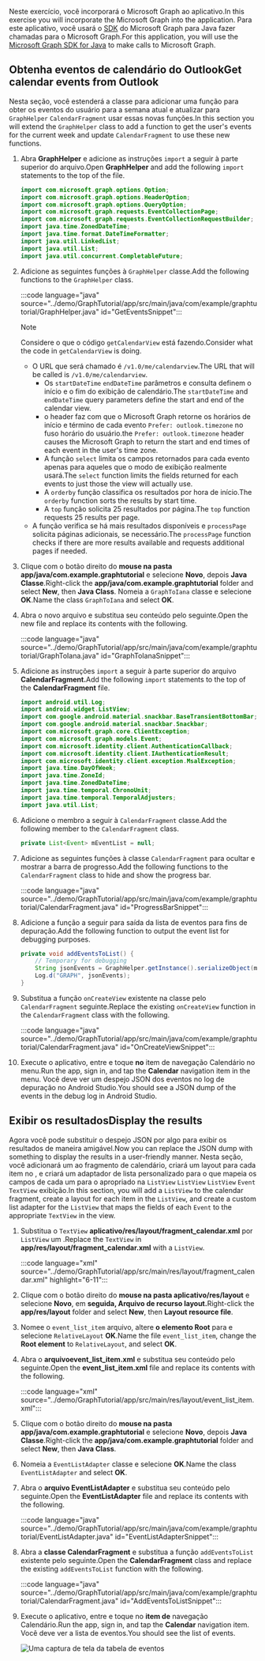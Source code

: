<!-- markdownlint-disable MD002 MD041 -->

<span data-ttu-id="c8f94-101">Neste exercício, você incorporará o Microsoft Graph ao aplicativo.</span><span class="sxs-lookup"><span data-stu-id="c8f94-101">In this exercise you will incorporate the Microsoft Graph into the application.</span></span> <span data-ttu-id="c8f94-102">Para este aplicativo, você usará o [SDK](https://github.com/microsoftgraph/msgraph-sdk-java) do Microsoft Graph para Java fazer chamadas para o Microsoft Graph.</span><span class="sxs-lookup"><span data-stu-id="c8f94-102">For this application, you will use the [Microsoft Graph SDK for Java](https://github.com/microsoftgraph/msgraph-sdk-java) to make calls to Microsoft Graph.</span></span>

## <a name="get-calendar-events-from-outlook"></a><span data-ttu-id="c8f94-103">Obtenha eventos de calendário do Outlook</span><span class="sxs-lookup"><span data-stu-id="c8f94-103">Get calendar events from Outlook</span></span>

<span data-ttu-id="c8f94-104">Nesta seção, você estenderá a classe para adicionar uma função para obter os eventos do usuário para a semana atual e atualizar para `GraphHelper` `CalendarFragment` usar essas novas funções.</span><span class="sxs-lookup"><span data-stu-id="c8f94-104">In this section you will extend the `GraphHelper` class to add a function to get the user's events for the current week and update `CalendarFragment` to use these new functions.</span></span>

1. <span data-ttu-id="c8f94-105">Abra **GraphHelper** e adicione as instruções `import` a seguir à parte superior do arquivo.</span><span class="sxs-lookup"><span data-stu-id="c8f94-105">Open **GraphHelper** and add the following `import` statements to the top of the file.</span></span>

    ```java
    import com.microsoft.graph.options.Option;
    import com.microsoft.graph.options.HeaderOption;
    import com.microsoft.graph.options.QueryOption;
    import com.microsoft.graph.requests.EventCollectionPage;
    import com.microsoft.graph.requests.EventCollectionRequestBuilder;
    import java.time.ZonedDateTime;
    import java.time.format.DateTimeFormatter;
    import java.util.LinkedList;
    import java.util.List;
    import java.util.concurrent.CompletableFuture;
    ```

1. <span data-ttu-id="c8f94-106">Adicione as seguintes funções à `GraphHelper` classe.</span><span class="sxs-lookup"><span data-stu-id="c8f94-106">Add the following functions to the `GraphHelper` class.</span></span>

    :::code language="java" source="../demo/GraphTutorial/app/src/main/java/com/example/graphtutorial/GraphHelper.java" id="GetEventsSnippet":::

    > [!NOTE]
    > <span data-ttu-id="c8f94-107">Considere o que o código `getCalendarView` está fazendo.</span><span class="sxs-lookup"><span data-stu-id="c8f94-107">Consider what the code in `getCalendarView` is doing.</span></span>
    >
    > - <span data-ttu-id="c8f94-108">O URL que será chamado é `/v1.0/me/calendarview`.</span><span class="sxs-lookup"><span data-stu-id="c8f94-108">The URL that will be called is `/v1.0/me/calendarview`.</span></span>
    >   - <span data-ttu-id="c8f94-109">Os `startDateTime` `endDateTime` parâmetros e consulta definem o início e o fim do exibição de calendário.</span><span class="sxs-lookup"><span data-stu-id="c8f94-109">The `startDateTime` and `endDateTime` query parameters define the start and end of the calendar view.</span></span>
    >   - <span data-ttu-id="c8f94-110">o header faz com que o Microsoft Graph retorne os horários de início e término de cada evento `Prefer: outlook.timezone` no fuso horário do usuário.</span><span class="sxs-lookup"><span data-stu-id="c8f94-110">the `Prefer: outlook.timezone` header causes the Microsoft Graph to return the start and end times of each event in the user's time zone.</span></span>
    >   - <span data-ttu-id="c8f94-111">A função `select` limita os campos retornados para cada evento apenas para aqueles que o modo de exibição realmente usará.</span><span class="sxs-lookup"><span data-stu-id="c8f94-111">The `select` function limits the fields returned for each events to just those the view will actually use.</span></span>
    >   - <span data-ttu-id="c8f94-112">A `orderby` função classifica os resultados por hora de início.</span><span class="sxs-lookup"><span data-stu-id="c8f94-112">The `orderby` function sorts the results by start time.</span></span>
    >   - <span data-ttu-id="c8f94-113">A `top` função solicita 25 resultados por página.</span><span class="sxs-lookup"><span data-stu-id="c8f94-113">The `top` function requests 25 results per page.</span></span>
    > - <span data-ttu-id="c8f94-114">A função verifica se há mais resultados disponíveis e `processPage` solicita páginas adicionais, se necessário.</span><span class="sxs-lookup"><span data-stu-id="c8f94-114">The `processPage` function checks if there are more results available and requests additional pages if needed.</span></span>

1. <span data-ttu-id="c8f94-115">Clique com o botão direito do **mouse na pasta app/java/com.example.graphtutorial** e selecione **Novo**, depois **Java Classe**.</span><span class="sxs-lookup"><span data-stu-id="c8f94-115">Right-click the **app/java/com.example.graphtutorial** folder and select **New**, then **Java Class**.</span></span> <span data-ttu-id="c8f94-116">Nomeia a `GraphToIana` classe e selecione **OK**.</span><span class="sxs-lookup"><span data-stu-id="c8f94-116">Name the class `GraphToIana` and select **OK**.</span></span>

1. <span data-ttu-id="c8f94-117">Abra o novo arquivo e substitua seu conteúdo pelo seguinte.</span><span class="sxs-lookup"><span data-stu-id="c8f94-117">Open the new file and replace its contents with the following.</span></span>

    :::code language="java" source="../demo/GraphTutorial/app/src/main/java/com/example/graphtutorial/GraphToIana.java" id="GraphToIanaSnippet":::

1. <span data-ttu-id="c8f94-118">Adicione as instruções `import` a seguir à parte superior do arquivo **CalendarFragment.**</span><span class="sxs-lookup"><span data-stu-id="c8f94-118">Add the following `import` statements to the top of the **CalendarFragment** file.</span></span>

    ```java
    import android.util.Log;
    import android.widget.ListView;
    import com.google.android.material.snackbar.BaseTransientBottomBar;
    import com.google.android.material.snackbar.Snackbar;
    import com.microsoft.graph.core.ClientException;
    import com.microsoft.graph.models.Event;
    import com.microsoft.identity.client.AuthenticationCallback;
    import com.microsoft.identity.client.IAuthenticationResult;
    import com.microsoft.identity.client.exception.MsalException;
    import java.time.DayOfWeek;
    import java.time.ZoneId;
    import java.time.ZonedDateTime;
    import java.time.temporal.ChronoUnit;
    import java.time.temporal.TemporalAdjusters;
    import java.util.List;
    ```

1. <span data-ttu-id="c8f94-119">Adicione o membro a seguir à `CalendarFragment` classe.</span><span class="sxs-lookup"><span data-stu-id="c8f94-119">Add the following member to the `CalendarFragment` class.</span></span>

    ```java
    private List<Event> mEventList = null;
    ```

1. <span data-ttu-id="c8f94-120">Adicione as seguintes funções à classe `CalendarFragment` para ocultar e mostrar a barra de progresso.</span><span class="sxs-lookup"><span data-stu-id="c8f94-120">Add the following functions to the `CalendarFragment` class to hide and show the progress bar.</span></span>

    :::code language="java" source="../demo/GraphTutorial/app/src/main/java/com/example/graphtutorial/CalendarFragment.java" id="ProgressBarSnippet":::

1. <span data-ttu-id="c8f94-121">Adicione a função a seguir para saída da lista de eventos para fins de depuração.</span><span class="sxs-lookup"><span data-stu-id="c8f94-121">Add the following function to output the event list for debugging purposes.</span></span>

    ```java
    private void addEventsToList() {
        // Temporary for debugging
        String jsonEvents = GraphHelper.getInstance().serializeObject(mEventList);
        Log.d("GRAPH", jsonEvents);
    }
    ```

1. <span data-ttu-id="c8f94-122">Substitua a função `onCreateView` existente na classe pelo `CalendarFragment` seguinte.</span><span class="sxs-lookup"><span data-stu-id="c8f94-122">Replace the existing `onCreateView` function in the `CalendarFragment` class with the following.</span></span>

    :::code language="java" source="../demo/GraphTutorial/app/src/main/java/com/example/graphtutorial/CalendarFragment.java" id="OnCreateViewSnippet":::

1. <span data-ttu-id="c8f94-123">Execute o aplicativo, entre e toque **no** item de navegação Calendário no menu.</span><span class="sxs-lookup"><span data-stu-id="c8f94-123">Run the app, sign in, and tap the **Calendar** navigation item in the menu.</span></span> <span data-ttu-id="c8f94-124">Você deve ver um despejo JSON dos eventos no log de depuração no Android Studio.</span><span class="sxs-lookup"><span data-stu-id="c8f94-124">You should see a JSON dump of the events in the debug log in Android Studio.</span></span>

## <a name="display-the-results"></a><span data-ttu-id="c8f94-125">Exibir os resultados</span><span class="sxs-lookup"><span data-stu-id="c8f94-125">Display the results</span></span>

<span data-ttu-id="c8f94-126">Agora você pode substituir o despejo JSON por algo para exibir os resultados de maneira amigável.</span><span class="sxs-lookup"><span data-stu-id="c8f94-126">Now you can replace the JSON dump with something to display the results in a user-friendly manner.</span></span> <span data-ttu-id="c8f94-127">Nesta seção, você adicionará um ao fragmento de calendário, criará um layout para cada item no , e criará um adaptador de lista personalizado para o que mapeia os campos de cada um para o apropriado na `ListView` `ListView` `ListView` `Event` `TextView` exibição.</span><span class="sxs-lookup"><span data-stu-id="c8f94-127">In this section, you will add a `ListView` to the calendar fragment, create a layout for each item in the `ListView`, and create a custom list adapter for the `ListView` that maps the fields of each `Event` to the appropriate `TextView` in the view.</span></span>

1. <span data-ttu-id="c8f94-128">Substitua o `TextView` **aplicativo/res/layout/fragment_calendar.xml** por `ListView` um .</span><span class="sxs-lookup"><span data-stu-id="c8f94-128">Replace the `TextView` in **app/res/layout/fragment_calendar.xml** with a `ListView`.</span></span>

    :::code language="xml" source="../demo/GraphTutorial/app/src/main/res/layout/fragment_calendar.xml" highlight="6-11":::

1. <span data-ttu-id="c8f94-129">Clique com o botão direito do **mouse na pasta aplicativo/res/layout** e selecione **Novo**, em **seguida, Arquivo de recurso layout.**</span><span class="sxs-lookup"><span data-stu-id="c8f94-129">Right-click the **app/res/layout** folder and select **New**, then **Layout resource file**.</span></span>

1. <span data-ttu-id="c8f94-130">Nomee o `event_list_item` arquivo, altere **o elemento Root** para e selecione `RelativeLayout` **OK**.</span><span class="sxs-lookup"><span data-stu-id="c8f94-130">Name the file `event_list_item`, change the **Root element** to `RelativeLayout`, and select **OK**.</span></span>

1. <span data-ttu-id="c8f94-131">Abra o **arquivoevent_list_item.xml** e substitua seu conteúdo pelo seguinte.</span><span class="sxs-lookup"><span data-stu-id="c8f94-131">Open the **event_list_item.xml** file and replace its contents with the following.</span></span>

    :::code language="xml" source="../demo/GraphTutorial/app/src/main/res/layout/event_list_item.xml":::

1. <span data-ttu-id="c8f94-132">Clique com o botão direito do **mouse na pasta app/java/com.example.graphtutorial** e selecione **Novo**, depois **Java Classe**.</span><span class="sxs-lookup"><span data-stu-id="c8f94-132">Right-click the **app/java/com.example.graphtutorial** folder and select **New**, then **Java Class**.</span></span>

1. <span data-ttu-id="c8f94-133">Nomeia a `EventListAdapter` classe e selecione **OK**.</span><span class="sxs-lookup"><span data-stu-id="c8f94-133">Name the class `EventListAdapter` and select **OK**.</span></span>

1. <span data-ttu-id="c8f94-134">Abra o **arquivo EventListAdapter** e substitua seu conteúdo pelo seguinte.</span><span class="sxs-lookup"><span data-stu-id="c8f94-134">Open the **EventListAdapter** file and replace its contents with the following.</span></span>

    :::code language="java" source="../demo/GraphTutorial/app/src/main/java/com/example/graphtutorial/EventListAdapter.java" id="EventListAdapterSnippet":::

1. <span data-ttu-id="c8f94-135">Abra a **classe CalendarFragment** e substitua a função `addEventsToList` existente pelo seguinte.</span><span class="sxs-lookup"><span data-stu-id="c8f94-135">Open the **CalendarFragment** class and replace the existing `addEventsToList` function with the following.</span></span>

    :::code language="java" source="../demo/GraphTutorial/app/src/main/java/com/example/graphtutorial/CalendarFragment.java" id="AddEventsToListSnippet":::

1. <span data-ttu-id="c8f94-136">Execute o aplicativo, entre e toque no **item de** navegação Calendário.</span><span class="sxs-lookup"><span data-stu-id="c8f94-136">Run the app, sign in, and tap the **Calendar** navigation item.</span></span> <span data-ttu-id="c8f94-137">Você deve ver a lista de eventos.</span><span class="sxs-lookup"><span data-stu-id="c8f94-137">You should see the list of events.</span></span>

    ![Uma captura de tela da tabela de eventos](./images/calendar-list.png)
